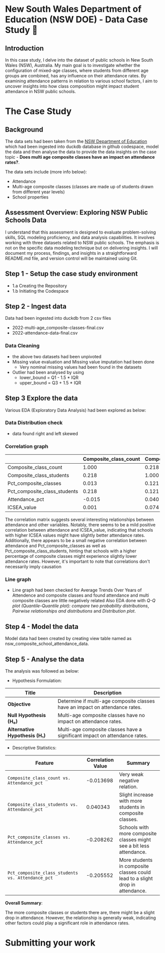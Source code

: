 # New South Wales Department of Education (NSW DOE) - Data Case Study 🦘

## Introduction
In this case study, I delve into the dataset of public schools in New South Wales (NSW), Australia. My main goal is to investigate whether the configuration of mixed-age classes, where students from different age groups are combined, has any influence on their attendance rates. By examining attendance patterns in relation to various school factors, I aim to uncover insights into how class composition might impact student attendance in NSW public schools.

# The Case Study

## Background

The data sets had been taken from the [NSW Department of Education](https://education.nsw.gov.au/) which had been ingested into duckdb database in github codespace, model the data and then analyse the data to provide the data insights on the case topic - **Does multi age composite classes have an impact on attendance rates?**.

The data sets include (more info below):
- Attendance
- Multi-age composite classes (classes are made up of students drawn from different year levels)
- School properties

## Assessment Overview: Exploring NSW Public Schools Data

I understand that this assessment is designed to evaluate problem-solving skills, SQL modeling proficiency, and data analysis capabilities. It involves working with three datasets related to NSW public schools. The emphasis is not on the specific data modeling technique but on delivering insights. I will document my process, findings, and insights in a straightforward README.md file, and version control will be maintained using Git.

## Step 1 - Setup the case study environment
- 1.a Creating the Repository
- 1.b Initiating the Codespace

## Step 2 - Ingest data
Data had been ingested into duckdb from 2 csv files 
- 2022-multi-age_composite-classes-final.csv
- 2022-attendance-data-final.csv
### Data Cleaning
- the above two datasets had been unpivoted
- Missing value evaluation and Missing value imputation had been done 
	- Very nominal missing values had been found in the datasets
- Outlier had been analysed by using 
	- lower_bound = Q1 - 1.5 * IQR
	- upper_bound = Q3 + 1.5 * IQR
## Step 3 Explore the data
Various EDA (Exploratory Data Analysis) had been explored as below:
### Data Distribution check
- data found right and left skewed
### Correlation graph
|                              | Composite_class_count | Composite_class_students | Pct_composite_classes | Pct_composite_class_students | Attendance_pct | ICSEA_value |
|------------------------------|-----------------------|--------------------------|----------------------|------------------------------|----------------|-------------|
| Composite_class_count        | 1.000                 | 0.218                    | 0.013                | 0.218                        | -0.015         | 0.001       |
| Composite_class_students     | 0.218                 | 1.000                    | 0.121                | 0.121                        | 0.040          | 0.074       |
| Pct_composite_classes        | 0.013                 | 0.121                    | 1.000                | 0.996                        | -0.204         | -0.398      |
| Pct_composite_class_students | 0.218                 | 0.121                    | 0.996                | 1.000                        | -0.204         | -0.395      |
| Attendance_pct              | -0.015                | 0.040                    | -0.204               | -0.204                       | 1.000          | 0.494       |
| ICSEA_value                 | 0.001                 | 0.074                    | -0.398               | -0.395                       | 0.494          | 1.000       |

The correlation matrix suggests several interesting relationships between attendance and other variables. Notably, there seems to be a mild positive correlation between attendance and ICSEA_value, indicating that schools with higher ICSEA values might have slightly better attendance rates. Additionally, there appears to be a small negative correlation between attendance and Pct_composite_classes as well as Pct_composite_class_students, hinting that schools with a higher percentage of composite classes might experience slightly lower attendance rates. However, it's important to note that correlations don't necessarily imply causation
### Line graph 
- Line graph had been checked for Average Trends Over Years of Attendence and composite classes and found attendance and multi composite classes are little negatively related
Also EDA done with *Q-Q plot (Quantile-Quantile plot): compare two probability distributions*, *Pairwise relationships and distributions* and *Distribution plot*.

## Step 4 - Model the data
Model data had been created by creating view table named as nsw_composite_school_attendance_data.

## Step 5 - Analyse the data
The analysis was followed as below:
- Hypothesis Formulation:

| Title                   | Description                                                          |
|-------------------------|----------------------------------------------------------------------|
| **Objective**           | Determine if multi-age composite classes have an impact on attendance rates. |
| **Null Hypothesis (H₀)** | Multi-age composite classes have no impact on attendance rates.      |
| **Alternative Hypothesis (H₁)** | Multi-age composite classes have a significant impact on attendance rates. |

- Descriptive Statistics:

| Feature                                           | Correlation Value | Summary                                       |
|---------------------------------------------------|-------------------|-----------------------------------------------|
| `Composite_class_count vs. Attendance_pct`        | -0.013698         | Very weak negative relation.                  |
| `Composite_class_students vs. Attendance_pct`     | 0.040343          | Slight increase with more students in composite classes. |
| `Pct_composite_classes vs. Attendance_pct`        | -0.208262         | Schools with more composite classes might see a bit less attendance. |
| `Pct_composite_class_students vs. Attendance_pct`| -0.205552         | More students in composite classes could lead to a slight drop in attendance. |

**Overall Summary**: 

The more composite classes or students there are, there might be a slight drop in attendance. However, the relationship is generally weak, indicating other factors could play a significant role in attendance rates.


# Submitting your work

